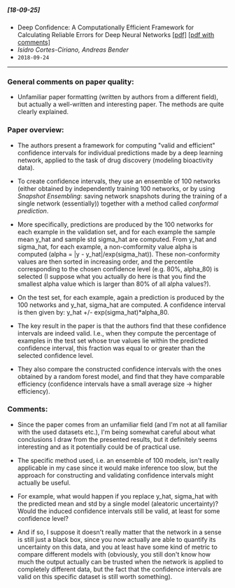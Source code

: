##### [18-09-25]
- Deep Confidence: A Computationally Efficient Framework for Calculating Reliable Errors for Deep Neural Networks [[pdf]](https://arxiv.org/abs/1809.09060) [[pdf with comments]](https://github.com/fregu856/papers/blob/master/commented_pdfs/Deep%20Confidence:%20A%20Computationally%20Efficient%20Framework%20for%20Calculating%20Reliable%20Errors%20for%20Deep%20Neural%20Networks.pdf)
- *Isidro Cortes-Ciriano, Andreas Bender*
- `2018-09-24`

****

### General comments on paper quality:
- Unfamiliar paper formatting (written by authors from a different field), but actually a well-written and interesting paper. The methods are quite clearly explained.

### Paper overview:
- The authors present a framework for computing "valid and efficient" confidence intervals for individual predictions made by a deep learning network, applied to the task of drug discovery (modeling bioactivity data).

- To create confidence intervals, they use an ensemble of 100 networks (either obtained by independently training 100 networks, or by using *Snapshot Ensembling*: saving network snapshots during the training of a single network (essentially)) together with a method called *conformal prediction*.

- More specifically, predictions are produced by the 100 networks for each example in the validation set, and for each example the sample mean y_hat and sample std sigma_hat are computed. From y_hat and sigma_hat, for each example, a non-comformity value alpha is computed (alpha = |y - y_hat|/exp(sigma_hat)). These non-conformity values are then sorted in increasing order, and the percentile corresponding to the chosen confidence level (e.g. 80%, alpha_80) is selected (I suppose what you actually do here is that you find the smallest alpha value which is larger than 80% of all alpha values?).

- On the test set, for each example, again a prediction is produced by the 100 networks and y_hat, sigma_hat are computed. A confidence interval is then given by: y_hat +/- exp(sigma_hat)*alpha_80.

- The key result in the paper is that the authors find that these confidence intervals are indeed valid. I.e., when they compute the percentage of examples in the test set whose true values lie within the predicted confidence interval, this fraction was equal to or greater than the selected confidence level.

- They also compare the constructed confidence intervals with the ones obtained by a random forest model, and find that they have comparable efficiency (confidence intervals have a small average size -> higher efficiency). 

### Comments:
- Since the paper comes from an unfamiliar field (and I'm not at all familiar with the used datasets etc.),  I'm being somewhat careful about what conclusions I draw from the presented results, but it definitely seems interesting and as it potentially could be of practical use.

- The specific method used, i.e. an ensemble of 100 models, isn't really applicable in my case since it would make inference too slow, but the approach for constructing and validating confidence intervals might actually be useful. 

- For example, what would happen if you replace y_hat, sigma_hat with the predicted mean and std by a single model (aleatoric uncertainty)? Would the induced confidence intervals still be valid, at least for some confidence level?

- And if so, I suppose it doesn't really matter that the network in a sense is still just a black box, since you now actually are able to quantify its uncertainty on this data, and you at least have some kind of metric to compare different models with (obviously, you still don't know how much the output actually can be trusted when the network is applied to completely different data, but the fact that the confidence intervals are valid on this specific dataset is still worth something).
